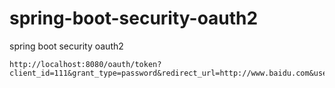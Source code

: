 # spring-boot-security-oauth2
spring boot security oauth2


`````
http://localhost:8080/oauth/token?client_id=111&grant_type=password&redirect_url=http://www.baidu.com&username=bill&password=abc123
`````